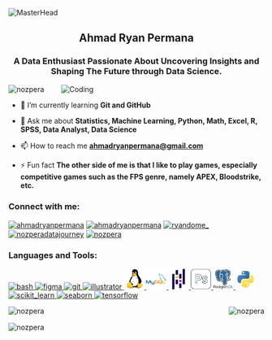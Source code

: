 ![MasterHead](https://i.ibb.co.com/9GwFFDM/banner-github.gif)
<h2 align="center">Ahmad Ryan Permana</h2>
<h3 align="center">A Data Enthusiast Passionate About Uncovering Insights and Shaping The Future through Data Science.</h3>
<img align="right" alt="Coding" width="400" src="https://i.giphy.com/media/v1.Y2lkPTc5MGI3NjExMzhvNm5yeGxpdWJoeDFoMXgxazI5bHp2bmR5cnY5ZTRlajVrbGZkMSZlcD12MV9pbnRlcm5hbF9naWZfYnlfaWQmY3Q9Zw/LaVp0AyqR5bGsC5Cbm/giphy.gif">

<p align="left"> <img src="https://komarev.com/ghpvc/?username=nozpera&label=Profile%20views&color=0e75b6&style=flat" alt="nozpera" /> </p>

- 🌱 I’m currently learning **Git and GitHub**

- 💬 Ask me about **Statistics, Machine Learning, Python, Math, Excel, R, SPSS, Data Analyst, Data Science**

- 📫 How to reach me **ahmadryanpermana@gmail.com**

- ⚡ Fun fact **The other side of me is that I like to play games, especially competitive games such as the FPS genre, namely APEX, Bloodstrike, etc.**

<h3 align="left">Connect with me:</h3>
<p align="left">
<a href="https://linkedin.com/in/ahmadryanpermana" target="blank"><img align="center" src="https://raw.githubusercontent.com/rahuldkjain/github-profile-readme-generator/master/src/images/icons/Social/linked-in-alt.svg" alt="ahmadryanpermana" height="30" width="40" /></a>
<a href="https://kaggle.com/ahmadryanpermana" target="blank"><img align="center" src="https://raw.githubusercontent.com/rahuldkjain/github-profile-readme-generator/master/src/images/icons/Social/kaggle.svg" alt="ahmadryanpermana" height="30" width="40" /></a>
<a href="https://instagram.com/ryandome_" target="blank"><img align="center" src="https://raw.githubusercontent.com/rahuldkjain/github-profile-readme-generator/master/src/images/icons/Social/instagram.svg" alt="ryandome_" height="30" width="40" /></a>
<a href="https://www.youtube.com/c/nozperadatajourney" target="blank"><img align="center" src="https://raw.githubusercontent.com/rahuldkjain/github-profile-readme-generator/master/src/images/icons/Social/youtube.svg" alt="nozperadatajourney" height="30" width="40" /></a>
<a href="https://www.leetcode.com/nozpera" target="blank"><img align="center" src="https://raw.githubusercontent.com/rahuldkjain/github-profile-readme-generator/master/src/images/icons/Social/leet-code.svg" alt="nozpera" height="30" width="40" /></a>
</p>

<h3 align="left">Languages and Tools:</h3>
<p align="left"> <a href="https://www.gnu.org/software/bash/" target="_blank" rel="noreferrer"> <img src="https://www.vectorlogo.zone/logos/gnu_bash/gnu_bash-icon.svg" alt="bash" width="40" height="40"/> </a> <a href="https://www.figma.com/" target="_blank" rel="noreferrer"> <img src="https://www.vectorlogo.zone/logos/figma/figma-icon.svg" alt="figma" width="40" height="40"/> </a> <a href="https://git-scm.com/" target="_blank" rel="noreferrer"> <img src="https://www.vectorlogo.zone/logos/git-scm/git-scm-icon.svg" alt="git" width="40" height="40"/> </a> <a href="https://www.adobe.com/in/products/illustrator.html" target="_blank" rel="noreferrer"> <img src="https://www.vectorlogo.zone/logos/adobe_illustrator/adobe_illustrator-icon.svg" alt="illustrator" width="40" height="40"/> </a> <a href="https://www.linux.org/" target="_blank" rel="noreferrer"> <img src="https://raw.githubusercontent.com/devicons/devicon/master/icons/linux/linux-original.svg" alt="linux" width="40" height="40"/> </a> <a href="https://www.mysql.com/" target="_blank" rel="noreferrer"> <img src="https://raw.githubusercontent.com/devicons/devicon/master/icons/mysql/mysql-original-wordmark.svg" alt="mysql" width="40" height="40"/> </a> <a href="https://pandas.pydata.org/" target="_blank" rel="noreferrer"> <img src="https://raw.githubusercontent.com/devicons/devicon/2ae2a900d2f041da66e950e4d48052658d850630/icons/pandas/pandas-original.svg" alt="pandas" width="40" height="40"/> </a> <a href="https://www.photoshop.com/en" target="_blank" rel="noreferrer"> <img src="https://raw.githubusercontent.com/devicons/devicon/master/icons/photoshop/photoshop-line.svg" alt="photoshop" width="40" height="40"/> </a> <a href="https://www.postgresql.org" target="_blank" rel="noreferrer"> <img src="https://raw.githubusercontent.com/devicons/devicon/master/icons/postgresql/postgresql-original-wordmark.svg" alt="postgresql" width="40" height="40"/> </a> <a href="https://www.python.org" target="_blank" rel="noreferrer"> <img src="https://raw.githubusercontent.com/devicons/devicon/master/icons/python/python-original.svg" alt="python" width="40" height="40"/> </a> <a href="https://scikit-learn.org/" target="_blank" rel="noreferrer"> <img src="https://upload.wikimedia.org/wikipedia/commons/0/05/Scikit_learn_logo_small.svg" alt="scikit_learn" width="40" height="40"/> </a> <a href="https://seaborn.pydata.org/" target="_blank" rel="noreferrer"> <img src="https://seaborn.pydata.org/_images/logo-mark-lightbg.svg" alt="seaborn" width="40" height="40"/> </a> <a href="https://www.tensorflow.org" target="_blank" rel="noreferrer"> <img src="https://www.vectorlogo.zone/logos/tensorflow/tensorflow-icon.svg" alt="tensorflow" width="40" height="40"/> </a> </p>

<p><img align="left" src="https://github-readme-stats.vercel.app/api/top-langs?username=nozpera&show_icons=true&locale=en&layout=compact" alt="nozpera" /></p>

<p>&nbsp;<img align="right" src="https://github-readme-stats.vercel.app/api?username=nozpera&show_icons=true&locale=en" alt="nozpera" /></p>

<p><img align="center" src="https://github-readme-streak-stats.herokuapp.com/?user=nozpera&" alt="nozpera" /></p>
